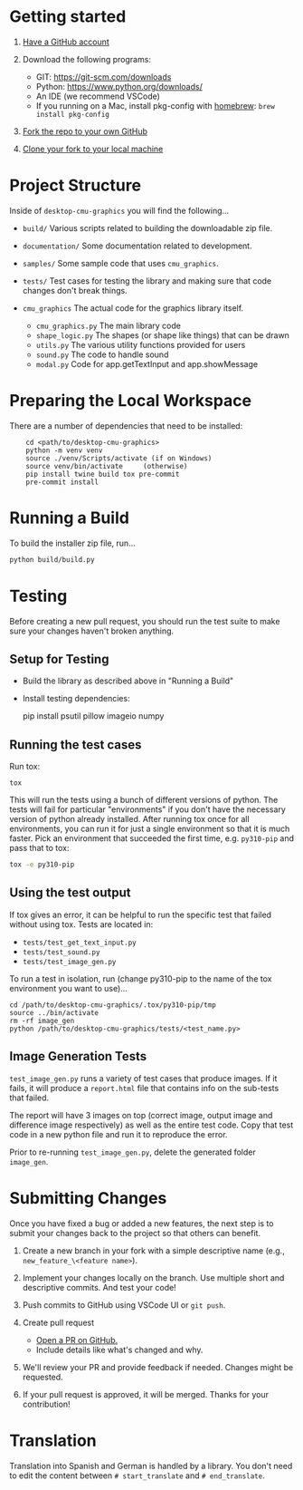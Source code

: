 # Getting started

1. [Have a GitHub account](https://docs.github.com/en/get-started/start-your-journey/creating-an-account-on-github)
2. Download the following programs:

   - GIT: https://git-scm.com/downloads
   - Python: https://www.python.org/downloads/
   - An IDE (we recommend VSCode)
   - If you running on a Mac, install pkg-config with [homebrew](https://brew.sh/): `brew install pkg-config`

3. [Fork the repo to your own GitHub](https://docs.github.com/en/pull-requests/collaborating-with-pull-requests/working-with-forks/fork-a-repo#forking-a-repository)
4. [Clone your fork to your local machine](https://docs.github.com/en/repositories/creating-and-managing-repositories/cloning-a-repository#cloning-a-repository)

# Project Structure

Inside of `desktop-cmu-graphics` you will find the following...

- `build/` Various scripts related to building the downloadable zip file.
- `documentation/` Some documentation related to development.
- `samples/` Some sample code that uses `cmu_graphics`.
- `tests/` Test cases for testing the library and making sure that code changes don't break things.
- `cmu_graphics` The actual code for the graphics library itself.

   - `cmu_graphics.py` The main library code
   - `shape_logic.py` The shapes (or shape like things) that can be drawn
   - `utils.py` The various utility functions provided for users
   - `sound.py` The code to handle sound
   - `modal.py` Code for app.getTextInput and app.showMessage

# Preparing the Local Workspace

There are a number of dependencies that need to be installed:

        cd <path/to/desktop-cmu-graphics>
        python -m venv venv
        source ./venv/Scripts/activate (if on Windows)
        source venv/bin/activate     (otherwise)
        pip install twine build tox pre-commit
        pre-commit install

# Running a Build

To build the installer zip file, run...

```sh
python build/build.py
```

# Testing

Before creating a new pull request, you should run the test suite to make sure your changes haven't broken anything.

## Setup for Testing

- Build the library as described above in "Running a Build"

- Install testing dependencies:

    pip install psutil pillow imageio numpy

## Running the test cases

Run tox:

```text
tox
```

This will run the tests using a bunch of different versions of python. The tests will fail for particular "environments" if you don't have the necessary version of python already installed. After running tox once for all environments, you can run it for just a single environment so that it is much faster. Pick an environment that succeeded the first time, e.g. `py310-pip` and pass that to tox:

```sh
tox -e py310-pip
```

## Using the test output

If tox gives an error, it can be helpful to run the specific test that failed without using tox. Tests are located in:

- `tests/test_get_text_input.py`
- `tests/test_sound.py`
- `tests/test_image_gen.py`

To run a test in isolation, run (change py310-pip to the name of the tox environment you want to use)...

    cd /path/to/desktop-cmu-graphics/.tox/py310-pip/tmp
    source ../bin/activate
    rm -rf image_gen
    python /path/to/desktop-cmu-graphics/tests/<test_name.py>

## Image Generation Tests

`test_image_gen.py` runs a variety of test cases that produce images.  If it fails, it will produce a `report.html` file that contains info on the sub-tests that failed.

The report will have 3 images on top (correct image, output image and difference image respectively) as well as the entire test code. Copy that test code in a new python file and run it to reproduce the error.

Prior to re-running `test_image_gen.py`, delete the generated folder `image_gen`.

# Submitting Changes

Once you have fixed a bug or added a new features, the next step is to submit your changes back to the project so that others can benefit.

1. Create a new branch in your fork with a simple descriptive name (e.g., `new_feature_\<feature name>`).
2. Implement your changes locally on the branch. Use multiple short and descriptive commits. And test your code!
3. Push commits to GitHub using VSCode UI or `git push`.
4. Create pull request
   - [Open a PR on GitHub.](https://docs.github.com/en/pull-requests/collaborating-with-pull-requests/proposing-changes-to-your-work-with-pull-requests/creating-a-pull-request)
   - Include details like what's changed and why.

5. We'll review your PR and provide feedback if needed. Changes might be requested.
6. If your pull request is approved, it will be merged.  Thanks for your contribution!

# Translation

Translation into Spanish and German is handled by a library.
You don't need to edit the content between `# start_translate` and `# end_translate`.
